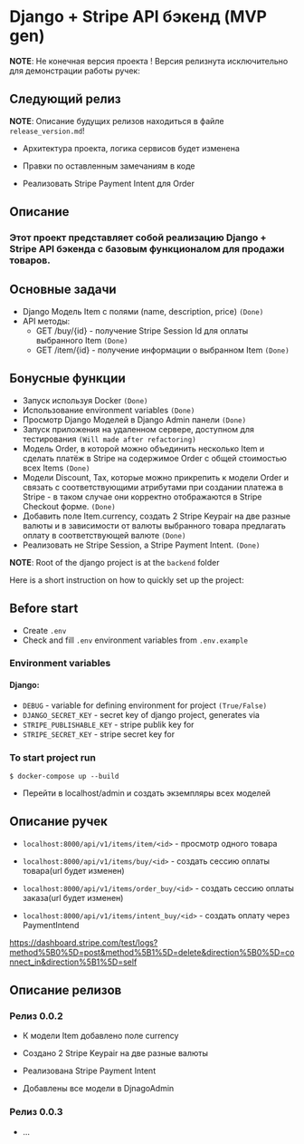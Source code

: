 # Django + Stripe API бэкенд (MVP gen)

**NOTE**: Не конечная версия проекта !
Версия релизнута исключительно для демонстрации работы ручек:

## Следующий релиз
**NOTE**: Описание будущих релизов находиться в файле `release_version.md`!

- Архитектура проекта, логика сервисов будет изменена 

- Правки по оставленным замечаниям в коде

- Реализовать Stripe Payment Intent для Order

## Описание

### Этот проект представляет собой реализацию Django + Stripe API бэкенда с базовым функционалом для продажи товаров.
## Основные задачи
- Django Модель Item с полями (name, description, price) `(Done)`
- API методы:
  - GET /buy/{id} - получение Stripe Session Id для оплаты выбранного Item `(Done)`
  - GET /item/{id} - получение информации о выбранном Item `(Done)`

## Бонусные функции

  - Запуск используя Docker `(Done)`
  - Использование environment variables `(Done)`
  - Просмотр Django Моделей в Django Admin панели `(Done)`
  - Запуск приложения на удаленном сервере, доступном для тестирования `(Will made after refactoring)` 
  - Модель Order, в которой можно объединить несколько Item и сделать платёж в Stripe на содержимое Order c общей стоимостью всех Items `(Done)`
  - Модели Discount, Tax, которые можно прикрепить к модели Order и связать с соответствующими атрибутами при создании платежа в Stripe - в таком случае они корректно отображаются в Stripe Checkout форме. `(Done)`
  - Добавить поле Item.currency, создать 2 Stripe Keypair на две разные валюты и в зависимости от валюты выбранного товара предлагать оплату в соответствующей валюте `(Done)` 
  - Реализовать не Stripe Session, а Stripe Payment Intent. `(Done)` 


**NOTE**: Root of the django project is at the `backend` folder

Here is a short instruction on how to quickly set up the project:

## Before start
- Create `.env`
- Check and fill `.env` environment variables from `.env.example`

### Environment variables
#### Django:

- `DEBUG` - variable for defining environment for project `(True/False)`
- `DJANGO_SECRET_KEY` - secret key of django project, generates via
- `STRIPE_PUBLISHABLE_KEY` - stripe publik key for
- `STRIPE_SECRET_KEY` - stripe secret key for

### To start project run
```
$ docker-compose up --build
```
- Перейти в localhost/admin и создать экземпляры всех моделей

## Описание ручек 

- `localhost:8000/api/v1/items/item/<id>` - просмотр одного товара

- `localhost:8000/api/v1/items/buy/<id>` - создать сессию оплаты товара(url будет изменен)

- `localhost:8000/api/v1/items/order_buy/<id>` - создать сессию оплаты заказа(url будет изменен)

- `localhost:8000/api/v1/items/intent_buy/<id>` - создать оплату через 
PaymentIntend

https://dashboard.stripe.com/test/logs?method%5B0%5D=post&method%5B1%5D=delete&direction%5B0%5D=connect_in&direction%5B1%5D=self

## Описание релизов

### Релиз 0.0.2

- К модели Item добавлено поле currency

- Создано 2 Stripe Keypair на две разные валюты

- Реализована Stripe Payment Intent

- Добавлены все модели в DjnagoAdmin

### Релиз 0.0.3

- ...
